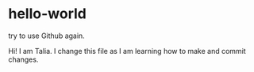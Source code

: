 # hello-world
try to use Github again.

Hi! I am Talia. I change this file as I am learning how to make and commit changes.
